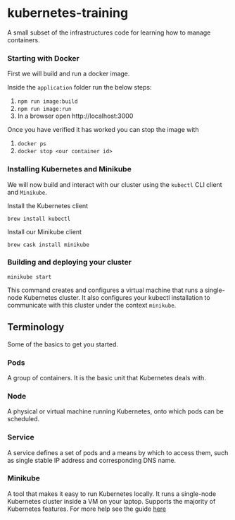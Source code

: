 # kubernetes-training
A small subset of the infrastructures code for learning how to manage containers.

### Starting with Docker

First we will build and run a docker image.

Inside the `application` folder run the below steps:
1. `npm run image:build`
2. `npm run image:run`
3. In a browser open http://localhost:3000

Once you have verified it has worked you can stop the image with
1. `docker ps`
2. `docker stop <our container id>`

### Installing Kubernetes and Minikube

We will now build and interact with our cluster using the `kubectl` CLI client and `Minikube`.

Install the Kubernetes client 

    brew install kubectl 

Install our Minikube client

    brew cask install minikube

### Building and deploying your cluster 

    minikube start

This command creates and configures a virtual machine that runs a single-node Kubernetes cluster. It also configures your kubectl installation to communicate with this cluster under the context `minikube`.

## Terminology

Some of the basics to get you started.

### Pods
A group of containers. It is the basic unit that Kubernetes deals with.

### Node
A physical or virtual machine running Kubernetes, onto which pods can be scheduled.

### Service
A service defines a set of pods and a means by which to access them, such as single stable IP address and corresponding DNS name.

### Minikube
A tool that makes it easy to run Kubernetes locally. It runs a single-node Kubernetes cluster inside a VM on your laptop. Supports the majority of Kubernetes features. For more help see the guide [here](https://kubernetes.io/docs/setup/minikube/)